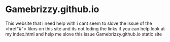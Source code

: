 # Gamebrizzy.github.io
This website that i need help with i cant seem to slove the issue of the <href"#"> likns on this site and its not loding the links
if you can help look at my index.html and help me slove this issue
Gamebrizzy.github.io static site
